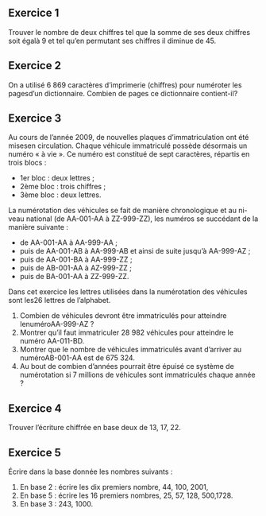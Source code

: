 ## Exercice 1

Trouver le nombre de deux chiffres tel que la somme de ses deux chiffres soit égalà 9 et tel qu’en permutant ses chiffres il diminue de 45.

## Exercice 2

On a utilisé 6 869 caractères d’imprimerie (chiffres) pour numéroter les pagesd’un dictionnaire. Combien de pages ce dictionnaire contient-il?

## Exercice 3

Au cours de l’année 2009, de nouvelles plaques d’immatriculation ont été misesen circulation.
Chaque véhicule immatriculé possède désormais un numéro « à vie ».
Ce numéro est constitué de sept caractères, répartis en trois blocs :

- 1er bloc : deux lettres ;
- 2ème bloc : trois chiffres ;
- 3ème bloc : deux lettres.
 
La numérotation des véhicules se fait de manière chronologique et au ni-veau national (de AA-001-AA à ZZ-999-ZZ), les numéros se succédant de la manière suivante :

-  de AA-001-AA à AA-999-AA ;
- puis de AA-001-AB à AA-999-AB et ainsi de suite jusqu’à AA-999-AZ ;
- puis de AA-001-BA à AA-999-ZZ ;
- puis de AB-001-AA à AZ-999-ZZ ;
- puis de BA-001-AA à ZZ-999-ZZ.
 
Dans cet exercice les lettres utilisées dans la numérotation des véhicules sont les26 lettres de l’alphabet.

1) Combien de véhicules devront être immatriculés pour atteindre lenuméroAA-999-AZ ?
2) Montrer qu’il faut immatriculer 28 982 véhicules pour atteindre le numéro AA-011-BD.
3)  Montrer que le nombre de véhicules immatriculés avant d’arriver au numéroAB-001-AA est de 675 324.
4)   Au bout de combien d’années pourrait être épuisé ce système de numérotation si 7 millions de véhicules sont immatriculés chaque année ?


## Exercice 4

Trouver l’écriture chiffrée en base deux de 13, 17, 22.

## Exercice 5

Écrire dans la base donnée les nombres suivants :
1) En base 2 : écrire les dix premiers nombre, 44, 100, 2001,
2) En base 5 : écrire les 16 premiers nombres, 25, 57, 128, 500,1728.
3) En base 3 : 243, 1000.

